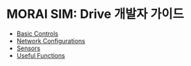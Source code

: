 # MORAI SIM: Drive 개발자 가이드

- [Basic Controls](basic-controls.md)
- [Network Configurations](network.md)
- [Sensors](sensors.md)
- [Useful Functions](useful.md)
